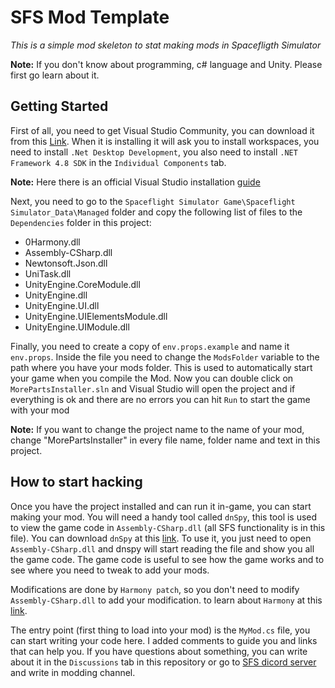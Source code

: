 # SFS Mod Template
_This is a simple mod skeleton to stat making mods in Spacefligth Simulator_

**Note:** If you don't know about programming, c# language and Unity. Please first go learn about it.

## Getting Started

First of all, you need to get Visual Studio Community, you can download it from this [Link](https://visualstudio.microsoft.com/downloads/). When it is installing it will ask you to install workspaces, you need to install `.Net Desktop Development`, you also need to install `.NET Framework 4.8 SDK` in the `Individual Components` tab.

**Note:** Here there is an official Visual Studio installation [guide](https://learn.microsoft.com/en-us/visualstudio/install/install-visual-studio?view=vs-2022)

Next, you need to go to the `Spaceflight Simulator Game\Spaceflight Simulator_Data\Managed` folder and copy the following list of files to the `Dependencies` folder in this project:
- 0Harmony.dll
- Assembly-CSharp.dll
- Newtonsoft.Json.dll
- UniTask.dll
- UnityEngine.CoreModule.dll
- UnityEngine.dll
- UnityEngine.UI.dll
- UnityEngine.UIElementsModule.dll
- UnityEngine.UIModule.dll

Finally, you need to create a copy of `env.props.example` and name it `env.props`. Inside the file you need to change the `ModsFolder` variable to the path where you have your mods folder. This is used to automatically start your game when you compile the Mod. Now you can double click on `MorePartsInstaller.sln` and Visual Studio will open the project and if everything is ok and there are no errors you can hit `Run` to start the game with your mod

**Note:** If you want to change the project name to the name of your mod, change "MorePartsInstaller" in every file name, folder name and text in this project.

## How to start hacking 

Once you have the project installed and can run it in-game, you can start making your mod. You will need a handy tool called `dnSpy`, this tool is used to view the game code in `Assembly-CSharp.dll` (all SFS functionality is in this file). You can download `dnSpy` at this [link](https://github.com/dnSpy/dnSpy/releases). To use it, you just need to open `Assembly-CSharp.dll` and dnspy will start reading the file and show you all the game code. The game code is useful to see how the game works and to see where you need to tweak to add your mods.

Modifications are done by `Harmony patch`, so you don't need to modify `Assembly-CSharp.dll` to add your modification. to learn about `Harmony` at this [link](https://harmony.pardeike.net/articles/intro.html).

The entry point (first thing to load into your mod) is the `MyMod.cs` file, you can start writing your code here. I added comments to guide you and links that can help you. If you have questions about something, you can write about it in the `Discussions` tab in this repository or go to [SFS dicord server](https://discordapp.com/invite/hwfWm2d) and write in modding channel.